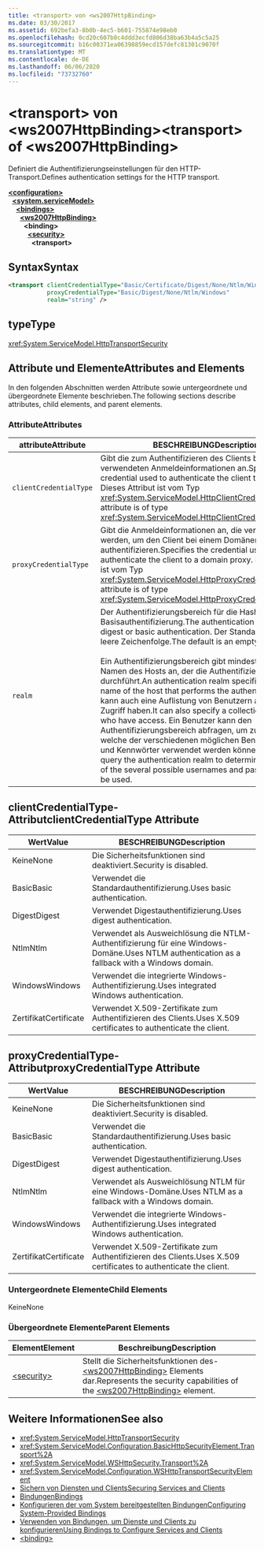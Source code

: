 ```yaml
---
title: <transport> von <ws2007HttpBinding>
ms.date: 03/30/2017
ms.assetid: 692befa3-8b0b-4ec5-b601-755874e98eb0
ms.openlocfilehash: 0cd20c607b0c4ddd3ecfd806d38ba63b4a5c5a25
ms.sourcegitcommit: b16c00371ea06398859ecd157defc81301c9070f
ms.translationtype: MT
ms.contentlocale: de-DE
ms.lasthandoff: 06/06/2020
ms.locfileid: "73732760"
---
```

# <a name="transport-of-ws2007httpbinding"></a><span data-ttu-id="1227b-102">\<transport> von \<ws2007HttpBinding></span><span class="sxs-lookup"><span data-stu-id="1227b-102">\<transport> of \<ws2007HttpBinding></span></span>
<span data-ttu-id="1227b-103">Definiert die Authentifizierungseinstellungen für den HTTP-Transport.</span><span class="sxs-lookup"><span data-stu-id="1227b-103">Defines authentication settings for the HTTP transport.</span></span>  
  
[**\<configuration>**](../configuration-element.md)\
&nbsp;&nbsp;[**\<system.serviceModel>**](system-servicemodel.md)\
&nbsp;&nbsp;&nbsp;&nbsp;[**\<bindings>**](bindings.md)\
&nbsp;&nbsp;&nbsp;&nbsp;&nbsp;&nbsp;[**\<ws2007HttpBinding>**](ws2007httpbinding.md)\
&nbsp;&nbsp;&nbsp;&nbsp;&nbsp;&nbsp;&nbsp;&nbsp;**\<binding>**\
&nbsp;&nbsp;&nbsp;&nbsp;&nbsp;&nbsp;&nbsp;&nbsp;&nbsp;&nbsp;[**\<security>**](security-of-ws2007httpbinding.md)\
&nbsp;&nbsp;&nbsp;&nbsp;&nbsp;&nbsp;&nbsp;&nbsp;&nbsp;&nbsp;&nbsp;&nbsp;**\<transport>**  
  
## <a name="syntax"></a><span data-ttu-id="1227b-104">Syntax</span><span class="sxs-lookup"><span data-stu-id="1227b-104">Syntax</span></span>  
  
```xml  
<transport clientCredentialType="Basic/Certificate/Digest/None/Ntlm/Windows"
           proxyCredentialType="Basic/Digest/None/Ntlm/Windows"
           realm="string" />
```  
  
## <a name="type"></a><span data-ttu-id="1227b-105">type</span><span class="sxs-lookup"><span data-stu-id="1227b-105">Type</span></span>  
 <xref:System.ServiceModel.HttpTransportSecurity>  
  
## <a name="attributes-and-elements"></a><span data-ttu-id="1227b-106">Attribute und Elemente</span><span class="sxs-lookup"><span data-stu-id="1227b-106">Attributes and Elements</span></span>  
 <span data-ttu-id="1227b-107">In den folgenden Abschnitten werden Attribute sowie untergeordnete und übergeordnete Elemente beschrieben.</span><span class="sxs-lookup"><span data-stu-id="1227b-107">The following sections describe attributes, child elements, and parent elements.</span></span>  
  
### <a name="attributes"></a><span data-ttu-id="1227b-108">Attribute</span><span class="sxs-lookup"><span data-stu-id="1227b-108">Attributes</span></span>  
  
|<span data-ttu-id="1227b-109">attribute</span><span class="sxs-lookup"><span data-stu-id="1227b-109">Attribute</span></span>|<span data-ttu-id="1227b-110">BESCHREIBUNG</span><span class="sxs-lookup"><span data-stu-id="1227b-110">Description</span></span>|  
|---------------|-----------------|  
|`clientCredentialType`|<span data-ttu-id="1227b-111">Gibt die zum Authentifizieren des Clients beim Dienst verwendeten Anmeldeinformationen an.</span><span class="sxs-lookup"><span data-stu-id="1227b-111">Specifies the credential used to authenticate the client to the service.</span></span> <span data-ttu-id="1227b-112">Dieses Attribut ist vom Typ <xref:System.ServiceModel.HttpClientCredentialType>.</span><span class="sxs-lookup"><span data-stu-id="1227b-112">This attribute is of type <xref:System.ServiceModel.HttpClientCredentialType>.</span></span>|  
|`proxyCredentialType`|<span data-ttu-id="1227b-113">Gibt die Anmeldeinformationen an, die verwendet werden, um den Client bei einem Domänenproxy zu authentifizieren.</span><span class="sxs-lookup"><span data-stu-id="1227b-113">Specifies the credential used to authenticate the client to a domain proxy.</span></span> <span data-ttu-id="1227b-114">Dieses Attribut ist vom Typ <xref:System.ServiceModel.HttpProxyCredentialType>.</span><span class="sxs-lookup"><span data-stu-id="1227b-114">This attribute is of type <xref:System.ServiceModel.HttpProxyCredentialType>.</span></span>|  
|`realm`|<span data-ttu-id="1227b-115">Der Authentifizierungsbereich für die Hashwert- oder Basisauthentifizierung.</span><span class="sxs-lookup"><span data-stu-id="1227b-115">The authentication realm for digest or basic authentication.</span></span> <span data-ttu-id="1227b-116">Der Standardwert ist eine leere Zeichenfolge.</span><span class="sxs-lookup"><span data-stu-id="1227b-116">The default is an empty string.</span></span><br /><br /> <span data-ttu-id="1227b-117">Ein Authentifizierungsbereich gibt mindestens den Namen des Hosts an, der die Authentifizierung durchführt.</span><span class="sxs-lookup"><span data-stu-id="1227b-117">An authentication realm specifies at least the name of the host that performs the authentication.</span></span> <span data-ttu-id="1227b-118">Er kann auch eine Auflistung von Benutzern angeben, die Zugriff haben.</span><span class="sxs-lookup"><span data-stu-id="1227b-118">It can also specify a collection of users who have access.</span></span> <span data-ttu-id="1227b-119">Ein Benutzer kann den Authentifizierungsbereich abfragen, um zu bestimmen, welche der verschiedenen möglichen Benutzernamen und Kennwörter verwendet werden können.</span><span class="sxs-lookup"><span data-stu-id="1227b-119">A user can query the authentication realm to determine which one of the several possible usernames and passwords can be used.</span></span>|  
  
## <a name="clientcredentialtype-attribute"></a><span data-ttu-id="1227b-120">clientCredentialType-Attribut</span><span class="sxs-lookup"><span data-stu-id="1227b-120">clientCredentialType Attribute</span></span>  
  
|<span data-ttu-id="1227b-121">Wert</span><span class="sxs-lookup"><span data-stu-id="1227b-121">Value</span></span>|<span data-ttu-id="1227b-122">BESCHREIBUNG</span><span class="sxs-lookup"><span data-stu-id="1227b-122">Description</span></span>|  
|-----------|-----------------|  
|<span data-ttu-id="1227b-123">Keine</span><span class="sxs-lookup"><span data-stu-id="1227b-123">None</span></span>|<span data-ttu-id="1227b-124">Die Sicherheitsfunktionen sind deaktiviert.</span><span class="sxs-lookup"><span data-stu-id="1227b-124">Security is disabled.</span></span>|  
|<span data-ttu-id="1227b-125">Basic</span><span class="sxs-lookup"><span data-stu-id="1227b-125">Basic</span></span>|<span data-ttu-id="1227b-126">Verwendet die Standardauthentifizierung.</span><span class="sxs-lookup"><span data-stu-id="1227b-126">Uses basic authentication.</span></span>|  
|<span data-ttu-id="1227b-127">Digest</span><span class="sxs-lookup"><span data-stu-id="1227b-127">Digest</span></span>|<span data-ttu-id="1227b-128">Verwendet Digestauthentifizierung.</span><span class="sxs-lookup"><span data-stu-id="1227b-128">Uses digest authentication.</span></span>|  
|<span data-ttu-id="1227b-129">Ntlm</span><span class="sxs-lookup"><span data-stu-id="1227b-129">Ntlm</span></span>|<span data-ttu-id="1227b-130">Verwendet als Ausweichlösung die NTLM-Authentifizierung für eine Windows-Domäne.</span><span class="sxs-lookup"><span data-stu-id="1227b-130">Uses NTLM authentication as a fallback with a Windows domain.</span></span>|  
|<span data-ttu-id="1227b-131">Windows</span><span class="sxs-lookup"><span data-stu-id="1227b-131">Windows</span></span>|<span data-ttu-id="1227b-132">Verwendet die integrierte Windows-Authentifizierung.</span><span class="sxs-lookup"><span data-stu-id="1227b-132">Uses integrated Windows authentication.</span></span>|  
|<span data-ttu-id="1227b-133">Zertifikat</span><span class="sxs-lookup"><span data-stu-id="1227b-133">Certificate</span></span>|<span data-ttu-id="1227b-134">Verwendet X.509-Zertifikate zum Authentifizieren des Clients.</span><span class="sxs-lookup"><span data-stu-id="1227b-134">Uses X.509 certificates to authenticate the client.</span></span>|  
  
## <a name="proxycredentialtype-attribute"></a><span data-ttu-id="1227b-135">proxyCredentialType-Attribut</span><span class="sxs-lookup"><span data-stu-id="1227b-135">proxyCredentialType Attribute</span></span>  
  
|<span data-ttu-id="1227b-136">Wert</span><span class="sxs-lookup"><span data-stu-id="1227b-136">Value</span></span>|<span data-ttu-id="1227b-137">BESCHREIBUNG</span><span class="sxs-lookup"><span data-stu-id="1227b-137">Description</span></span>|  
|-----------|-----------------|  
|<span data-ttu-id="1227b-138">Keine</span><span class="sxs-lookup"><span data-stu-id="1227b-138">None</span></span>|<span data-ttu-id="1227b-139">Die Sicherheitsfunktionen sind deaktiviert.</span><span class="sxs-lookup"><span data-stu-id="1227b-139">Security is disabled.</span></span>|  
|<span data-ttu-id="1227b-140">Basic</span><span class="sxs-lookup"><span data-stu-id="1227b-140">Basic</span></span>|<span data-ttu-id="1227b-141">Verwendet die Standardauthentifizierung.</span><span class="sxs-lookup"><span data-stu-id="1227b-141">Uses basic authentication.</span></span>|  
|<span data-ttu-id="1227b-142">Digest</span><span class="sxs-lookup"><span data-stu-id="1227b-142">Digest</span></span>|<span data-ttu-id="1227b-143">Verwendet Digestauthentifizierung.</span><span class="sxs-lookup"><span data-stu-id="1227b-143">Uses digest authentication.</span></span>|  
|<span data-ttu-id="1227b-144">Ntlm</span><span class="sxs-lookup"><span data-stu-id="1227b-144">Ntlm</span></span>|<span data-ttu-id="1227b-145">Verwendet als Ausweichlösung NTLM für eine Windows-Domäne.</span><span class="sxs-lookup"><span data-stu-id="1227b-145">Uses NTLM as a fallback with a Windows domain.</span></span>|  
|<span data-ttu-id="1227b-146">Windows</span><span class="sxs-lookup"><span data-stu-id="1227b-146">Windows</span></span>|<span data-ttu-id="1227b-147">Verwendet die integrierte Windows-Authentifizierung.</span><span class="sxs-lookup"><span data-stu-id="1227b-147">Uses integrated Windows authentication.</span></span>|  
|<span data-ttu-id="1227b-148">Zertifikat</span><span class="sxs-lookup"><span data-stu-id="1227b-148">Certificate</span></span>|<span data-ttu-id="1227b-149">Verwendet X.509-Zertifikate zum Authentifizieren des Clients.</span><span class="sxs-lookup"><span data-stu-id="1227b-149">Uses X.509 certificates to authenticate the client.</span></span>|  
  
### <a name="child-elements"></a><span data-ttu-id="1227b-150">Untergeordnete Elemente</span><span class="sxs-lookup"><span data-stu-id="1227b-150">Child Elements</span></span>  
 <span data-ttu-id="1227b-151">Keine</span><span class="sxs-lookup"><span data-stu-id="1227b-151">None</span></span>  
  
### <a name="parent-elements"></a><span data-ttu-id="1227b-152">Übergeordnete Elemente</span><span class="sxs-lookup"><span data-stu-id="1227b-152">Parent Elements</span></span>  
  
|<span data-ttu-id="1227b-153">Element</span><span class="sxs-lookup"><span data-stu-id="1227b-153">Element</span></span>|<span data-ttu-id="1227b-154">Beschreibung</span><span class="sxs-lookup"><span data-stu-id="1227b-154">Description</span></span>|  
|-------------|-----------------|  
|[\<security>](security-of-ws2007httpbinding.md)|<span data-ttu-id="1227b-155">Stellt die Sicherheitsfunktionen des- [\<ws2007HttpBinding>](ws2007httpbinding.md) Elements dar.</span><span class="sxs-lookup"><span data-stu-id="1227b-155">Represents the security capabilities of the [\<ws2007HttpBinding>](ws2007httpbinding.md) element.</span></span>|  
  
## <a name="see-also"></a><span data-ttu-id="1227b-156">Weitere Informationen</span><span class="sxs-lookup"><span data-stu-id="1227b-156">See also</span></span>

- <xref:System.ServiceModel.HttpTransportSecurity>
- <xref:System.ServiceModel.Configuration.BasicHttpSecurityElement.Transport%2A>
- <xref:System.ServiceModel.WSHttpSecurity.Transport%2A>
- <xref:System.ServiceModel.Configuration.WSHttpTransportSecurityElement>
- [<span data-ttu-id="1227b-157">Sichern von Diensten und Clients</span><span class="sxs-lookup"><span data-stu-id="1227b-157">Securing Services and Clients</span></span>](../../../wcf/feature-details/securing-services-and-clients.md)
- [<span data-ttu-id="1227b-158">Bindungen</span><span class="sxs-lookup"><span data-stu-id="1227b-158">Bindings</span></span>](../../../wcf/bindings.md)
- [<span data-ttu-id="1227b-159">Konfigurieren der vom System bereitgestellten Bindungen</span><span class="sxs-lookup"><span data-stu-id="1227b-159">Configuring System-Provided Bindings</span></span>](../../../wcf/feature-details/configuring-system-provided-bindings.md)
- [<span data-ttu-id="1227b-160">Verwenden von Bindungen, um Dienste und Clients zu konfigurieren</span><span class="sxs-lookup"><span data-stu-id="1227b-160">Using Bindings to Configure Services and Clients</span></span>](../../../wcf/using-bindings-to-configure-services-and-clients.md)
- [\<binding>](bindings.md)
